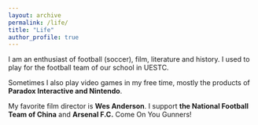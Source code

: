 ```yaml
---
layout: archive
permalink: /life/
title: "Life"
author_profile: true
---
```


I am an enthusiast of football (soccer), film, literature and history. I used to play for the football team of our school in UESTC.

Sometimes I also play video games in my free time, mostly the products of **Paradox Interactive and Nintendo**.

My favorite film director is **Wes Anderson**. I support **the National Football Team of China** and **Arsenal F.C.** Come On You Gunners!


